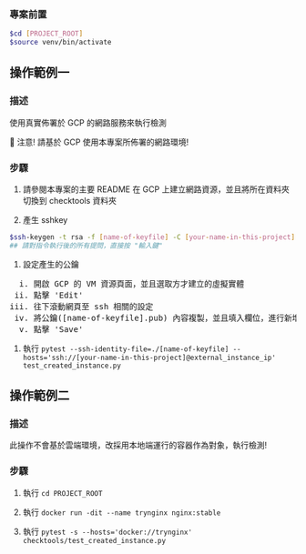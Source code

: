 ### 專案前置

```bash
$cd [PROJECT_ROOT]
$source venv/bin/activate
```

## 操作範例一

### 描述

使用真實佈署於 GCP 的網路服務來執行檢測

:mega: 注意! 請基於 GCP 使用本專案所佈署的網路環境!

### 步驟

1. 請參閱本專案的主要 README 在 GCP 上建立網路資源，並且將所在資料夾切換到 checktools 資料夾

2. 產生 sshkey

```bash
$ssh-keygen -t rsa -f [name-of-keyfile] -C [your-name-in-this-project]
## 請對指令執行後的所有提問，直接按 "輸入鍵" 

```

1. 設定產生的公鑰

<pre>
  i. 開啟 GCP 的 VM 資源頁面，並且選取方才建立的虛擬實體
 ii. 點擊 'Edit'
iii. 往下滾動網頁至 ssh 相關的設定
 iv. 將公鑰([name-of-keyfile].pub) 內容複製，並且填入欄位，進行新增
  v. 點擊 'Save'
</pre>

1. 執行 `pytest --ssh-identity-file=./[name-of-keyfile] --hosts='ssh://[your-name-in-this-project]@external_instance_ip' test_created_instance.py`

## 操作範例二

### 描述

此操作不會基於雲端環境，改採用本地端運行的容器作為對象，執行檢測!

### 步驟

1. 執行 `cd PROJECT_ROOT`

2. 執行 `docker run -dit --name trynginx nginx:stable`

3. 執行 `pytest -s --hosts='docker://trynginx' checktools/test_created_instance.py`



